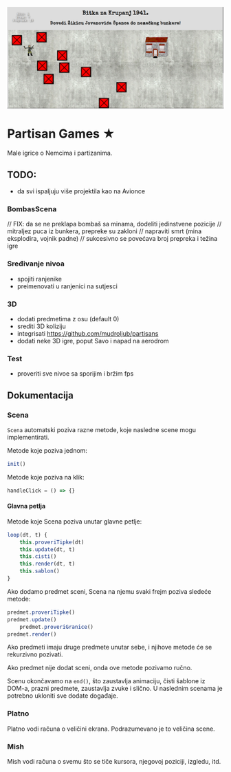 [![](screen.png)](https://mudroljub.github.io/igrica-partizani/)

# Partisan Games ★

Male igrice o Nemcima i partizanima.

## TODO:

- da svi ispaljuju više projektila kao na Avionce

### BombasScena

// FIX: da se ne preklapa bombaš sa minama, dodeliti jedinstvene pozicije
// mitraljez puca iz bunkera, prepreke su zakloni
// napraviti smrt (mina eksplodira, vojnik padne)
// sukcesivno se povećava broj prepreka i težina igre

### Sređivanje nivoa
- spojiti ranjenike
- preimenovati u ranjenici na sutjesci

### 3D
- dodati predmetima z osu (default 0)
- srediti 3D koliziju
- integrisati https://github.com/mudroljub/partisans
- dodati neke 3D igre, poput Savo i napad na aerodrom

### Test
- proveriti sve nivoe sa sporijim i bržim fps

## Dokumentacija

### Scena

`Scena` automatski poziva razne metode, koje nasledne scene mogu implementirati.

Metode koje poziva jednom:

```js
init()
```

Metode koje poziva na klik:

```js
handleClick = () => {}
```

#### Glavna petlja

Metode koje Scena poziva unutar glavne petlje:

```js
loop(dt, t) {
    this.proveriTipke(dt)
    this.update(dt, t)
    this.cisti()
    this.render(dt, t)
    this.sablon()
}
```

Ako dodamo predmet sceni, Scena na njemu svaki frejm poziva sledeće metode:

```js
predmet.proveriTipke()
predmet.update()
    predmet.proveriGranice()
predmet.render()
```

Ako predmeti imaju druge predmete unutar sebe, i njihove metode će se rekurzivno pozivati.

Ako predmet nije dodat sceni, onda ove metode pozivamo ručno. 

Scenu okončavamo na `end()`, što zaustavlja animaciju, čisti šablone iz DOM-a, prazni predmete, zaustavlja zvuke i slično. U naslednim scenama je potrebno ukloniti sve dodate događaje.

### Platno

Platno vodi računa o veličini ekrana. Podrazumevano je to veličina scene.

### Mish

Mish vodi računa o svemu što se tiče kursora, njegovoj poziciji, izgledu, itd.
